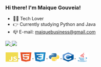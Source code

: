 ### Hi there! I'm Maique Gouveia!

- 👨‍💻 Tech Lover 
- 👉 Currently studying Python and Java
- 📪 E-mail: maiquebusiness@gmail.com

<div>
  <a href="https://github.com/maiquegouveia">
  <img height="180em" src="https://github-readme-stats.vercel.app/api?username=maiquegouveia&show_icons=true&theme=radical"/>
  <img height="200em" src="https://github-readme-stats.vercel.app/api/top-langs/?username=anuraghazra&layout=compact&langs_count=10"/>
</div>
<div style="display: inline_block"><br>
  <img align="center" alt="Maique-Js" height="30" width="40" src="https://raw.githubusercontent.com/devicons/devicon/master/icons/javascript/javascript-plain.svg">
  <img align="center" alt="Maique-HTML" height="30" width="40" src="https://raw.githubusercontent.com/devicons/devicon/master/icons/html5/html5-original.svg">
  <img align="center" alt="Maique-CSS" height="30" width="40" src="https://raw.githubusercontent.com/devicons/devicon/master/icons/css3/css3-original.svg">
  <img align="center" alt="Maique-Python" height="30" width="40" src="https://raw.githubusercontent.com/devicons/devicon/master/icons/python/python-original.svg">
  <img align="center" alt="Maique-C" height="30" width="40" src="https://raw.githubusercontent.com/devicons/devicon/master/icons/c/c-original.svg">
  <img align="center" alt="Maique-Java" height="30" width="40" src="https://raw.githubusercontent.com/devicons/devicon/master/icons/java/java-original.svg">
</div>
